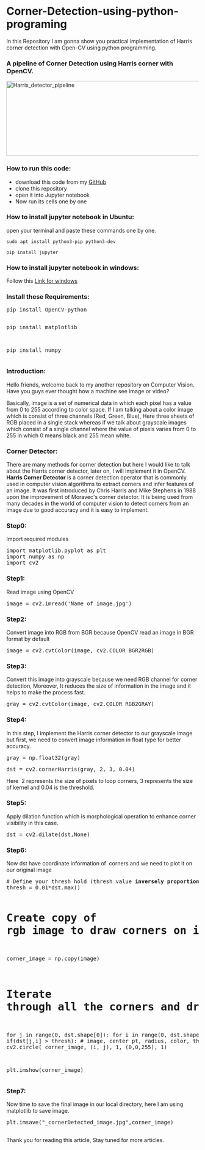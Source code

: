 # Corner-Detection-using-python-programing
In this Repository I am gonna show you practical implementation of  Harris corner detection with Open-CV using python programming.

<h3>A pipeline of Corner Detection using Harris corner with OpenCV.</h3>
<img class="alignnone size-full wp-image-128" src="https://getpython.files.wordpress.com/2019/07/harris_detector_pipeline.png" alt="Harris_detector_pipeline" width="742" height="196" />
<h3></h3>
<h3>How to run this code:</h3>
<ul>
	<li>download this code from my <a href="https://github.com/rajat4665/Corner-Detection-using-python-programing" target="_blank" rel="noopener">GitHub</a></li>
	<li>clone this repository</li>
	<li>open it into Jupyter notebook</li>
	<li>Now run its cells one by one</li>
</ul>
<h3>How to install jupyter notebook in Ubuntu:</h3>
open your terminal and paste these commands one by one.
<pre class="code-pre command"><code>sudo apt install python3-pip python3-dev</code></pre>
<pre class="code-pre command"><code>pip install jupyter</code></pre>
<h3>How to install jupyter notebook in windows:</h3>
Follow this <a href="https://jupyter-notebook-beginner-guide.readthedocs.io/en/latest/install.html">Link for windows</a>
<h3>Install these Requirements:</h3>
<pre>pip install OpenCV-python

pip install matplotlib

pip install numpy</pre>
<h3></h3>
<h3>Introduction:</h3>
Hello friends, welcome back to my another repository on Computer Vision. Have you guys ever thought how a machine see image or video?

Basically, image is a set of numerical data in which each pixel has a value from 0 to 255 according to color space. If I am talking about a color image which is consist of three channels (Red, Green, Blue), Here three sheets of RGB placed in a single stack whereas if we talk about grayscale images which consist of a single channel where the value of pixels varies from 0 to 255 in which 0 means black and 255 mean white.
<h3><b> Corner Detector:</b></h3>
There are many methods for corner detection but here I would like to talk about the Harris corner detector, later on, I will implement it in OpenCV.<b> Harris Corner Detector</b> is a corner detection operator that is commonly used in computer vision algorithms to extract corners and infer features of an image. It was first introduced by Chris Harris and Mike Stephens in 1988 upon the improvement of Moravec's corner detector. It is being used from many decades in the world of computer vision to detect corners from an image due to good accuracy and it is easy to implement.
<h3>Step0:</h3>
Import required modules
<pre>import matplotlib.pyplot as plt
import numpy as np
import cv2</pre>
<h3>Step1:</h3>
Read image using OpenCV
<pre>image = cv2.imread('Name_of_image.jpg')</pre>
<h3>Step2:</h3>
Convert image into RGB from BGR because OpenCV read an image in BGR format by default
<pre>image = cv2.cvtColor(image, cv2.COLOR_BGR2RGB)</pre>
<h3>Step3:</h3>
Convert this image into grayscale because we need RGB channel for corner detection, Moreover, It reduces the size of information in the image and it helps to make the process fast.
<pre>gray = cv2.cvtColor(image, cv2.COLOR_RGB2GRAY)</pre>
<h3>Step4:</h3>
In this step, I implement the Harris corner detector to our grayscale image but first, we need to convert image information in float type for better accuracy.
<pre>gray = np.float32(gray)</pre>
<pre>dst = cv2.cornerHarris(gray, 2, 3, 0.04)</pre>
Here  2 represents the size of pixels to loop corners, 3 represents the size of kernel and 0.04 is the threshold.
<h3>Step5:</h3>
Apply dilation function which is morphological operation to enhance corner visibility in this case.
<pre>dst = cv2.dilate(dst,None)</pre>
<h3>Step6:</h3>
Now dst have coordinate information of  corners and we need to plot it on our original image
<pre># Define your thresh hold (thresh value <b>inversely proportional </b>to corner visbility )
thresh = 0.01*dst.max()

# Create copy of rgb image to draw corners on it.
corner_image = np.copy(image)

# Iterate through all the corners and draw them on the image 
for j in range(0, dst.shape[0]):
    for i in range(0, dst.shape[1]):
        if(dst[j,i] > thresh):
            # image, center pt, radius, color, thickness
            cv2.circle( corner_image, (i, j), 1, (0,0,255), 1)

plt.imshow(corner_image)</pre>
<h3>Step7:</h3>
Now time to save the final image in our local directory, here I am using matplotlib to save image.
<pre>plt.imsave("_cornerDetected_image.jpg",corner_image)

</pre>
Thank you for reading this article, Stay tuned for more articles.
